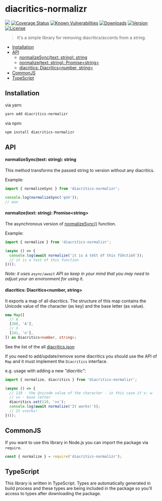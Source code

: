# diacritics-normalizr <!-- omit in toc -->
![](https://github.com/Wojteek/diacritics-normalizr/workflows/Code%20Quality/badge.svg)
[![Coverage Status](https://coveralls.io/repos/github/Wojteek/diacritics-normalizr/badge.svg?branch=master)](https://coveralls.io/github/Wojteek/diacritics-normalizr?branch=master)
[![Known Vulnerabilities](https://snyk.io//test/github/Wojteek/diacritics-normalizr/badge.svg?targetFile=package.json)](https://snyk.io//test/github/Wojteek/diacritics-normalizr?targetFile=package.json)
[![Downloads](https://img.shields.io/npm/dw/diacritics-normalizr)](https://www.npmjs.com/package/diacritics-normalizr)
[![Version](https://img.shields.io/npm/v/diacritics-normalizr)](https://www.npmjs.com/package/diacritics-normalizr)
[![License](https://img.shields.io/npm/l/diacritics-normalizr)](https://www.npmjs.com/package/diacritics-normalizr)

> It's a simple library for removing diacritics/accents from a string.

- [Installation](#installation)
- [API](#api)
    - [normalizeSync(text: string): string](#normalizesynctext-string-string)
    - [normalize(text: string): Promise\<string\>](#normalizetext-string-promisestring)
    - [diacritics: Diacritics<number, string>](#diacritics-diacriticsnumber-string)
- [CommonJS](#commonjs)
- [TypeScript](#typescript)

## Installation

via yarn:
```bash
yarn add diacritics-normalizr
```

via npm:
```bash
npm install diacritics-normalizr
```

## API

#### normalizeSync(text: string): string

This method transforms the passed string to version without any diacritics.

Example:
```ts
import { normalizeSync } from 'diacritics-normalizr';

console.log(normalizeSync('ęóń'));
// eon
```

#### normalize(text: string): Promise\<string\>

The asynchronous version of [normalizeSync()](#normalizesynctext-string-string) function.

Example:
```ts
import { normalize } from 'diacritics-normalizr';

(async () => {
  console.log(await normalize('it is á téšt óf this fûňctióñ'));
  // it is a test of this function
})();
```

_Note: it uses `async/await` API so keep in your mind that you may need to adjust your an environment for using it._

#### diacritics: Diacritics<number, string>

It exports a map of all diacritics. The structure of this map contains the Unicode value of the character (as key) and the base letter (as value).

```ts
new Map([
  // Ą
  [260, 'A'],
  // ñ
  [241, 'n'],
]) as Diacritics<number, string>;
```

See the list of the all [diacritics.json](./src/diacritics.json)

If you need to add/update/remove some diacritics you should use the API of `Map` and it must implement the `Diacritics` interface.

e.g. usage with adding a new _"diacritic"_:
```ts
import { normalize, diacritics } from 'diacritics-normalizr';

(async () => {
  // 119 - the Unicode value of the character - in this case it's: w
  // vv - base letter
  diacritics.set(119, 'vv');
  console.log(await normalize('It works!'));
  // It vvorks!
})();
```

## CommonJS

If you want to use this library in Node.js you can import the package via `require`.

```js
const { normalize } = require('diacritics-normalizr');
```

## TypeScript

This library is written in TypeScript. Types are automatically generated in build process and these types are being included in the package so you'll access to types after downloading the package.
